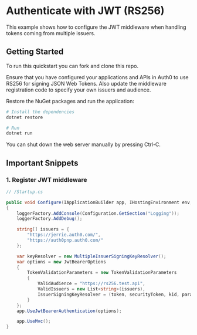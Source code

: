 # Authenticate with JWT (RS256)

This example shows how to configure the JWT middleware when handling tokens coming from multiple issuers. 

## Getting Started

To run this quickstart you can fork and clone this repo.

Ensure that you have configured your applications and APIs in Auth0 to use RS256 for signing JSON Web Tokens. Also update the middleware registration code to specify your own issuers and audience.

Restore the NuGet packages and run the application:

```bash
# Install the dependencies
dotnet restore

# Run
dotnet run
```

You can shut down the web server manually by pressing Ctrl-C.

## Important Snippets

### 1. Register JWT middleware

```csharp
// /Startup.cs

public void Configure(IApplicationBuilder app, IHostingEnvironment env, ILoggerFactory loggerFactory)
{
    loggerFactory.AddConsole(Configuration.GetSection("Logging"));
    loggerFactory.AddDebug();

    string[] issuers = {
        "https://jerrie.auth0.com/",
        "https://auth0pnp.auth0.com/"
    };

    var keyResolver = new MultipleIssuerSigningKeyResolver();
    var options = new JwtBearerOptions
    {
        TokenValidationParameters = new TokenValidationParameters
        {
            ValidAudience = "https://rs256.test.api",
            ValidIssuers = new List<string>(issuers),
            IssuerSigningKeyResolver = (token, securityToken, kid, parameters) => keyResolver.GetSigningKey(securityToken.Issuer, kid)
        }
    };
    app.UseJwtBearerAuthentication(options);

    app.UseMvc();
}
```
